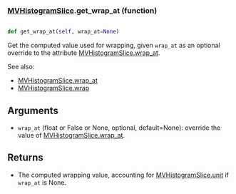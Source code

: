 ### [MVHistogramSlice](MVHistogramSlice.md).get_wrap_at (function)


```py

def get_wrap_at(self, wrap_at=None)

```



Get the computed value used for wrapping, given `wrap_at` as an optional
override to the attribute [MVHistogramSlice.wrap_at](MVHistogramSlice.wrap_at.md).

See also:

* [MVHistogramSlice.wrap_at](MVHistogramSlice.wrap_at.md)
* [MVHistogramSlice.wrap](MVHistogramSlice.wrap.md)

Arguments
------------
* `wrap_at` (float or False or None, optional, default=None): override
    the value of [MVHistogramSlice.wrap_at](MVHistogramSlice.wrap_at.md).

Returns
----------
* The computed wrapping value, accounting for [MVHistogramSlice.unit](MVHistogramSlice.unit.md) if `wrap_at`
    is None.

